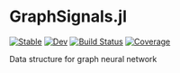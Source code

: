 # GraphSignals.jl

[![Stable](https://img.shields.io/badge/docs-stable-blue.svg)](https://yuehhua.github.io/GraphSignals.jl/stable)
[![Dev](https://img.shields.io/badge/docs-dev-blue.svg)](https://yuehhua.github.io/GraphSignals.jl/dev)
[![Build Status](https://github.com/yuehhua/GraphSignals.jl/workflows/CI/badge.svg)](https://github.com/yuehhua/GraphSignals.jl/actions)
[![Coverage](https://codecov.io/gh/yuehhua/GraphSignals.jl/branch/master/graph/badge.svg)](https://codecov.io/gh/yuehhua/GraphSignals.jl)

Data structure for graph neural network
